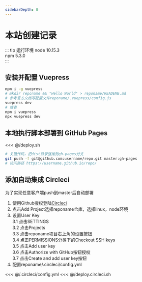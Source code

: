 ```yaml
---
sidebarDepth: 0
---
```

# 本站创建记录

::: tip 运行环境
node 10.15.3  
npm 5.3.0  
:::

## 安装并配置 Vuepress
``` bash
npm i -g vuepress
# mkdir reponame && "Hello World" > reponame/READEME.md
# 参考官方文档写配置文件reponame/.vuepress/config.js
vuepress dev
# 或者
npm i vuepress
npx vuepress dev
```

## 本地执行脚本部署到 GitHub Pages
<<< @/deploy.sh
``` bash
# 关键代码，把dist目录强推到gh-pages分支
git push -f git@github.com:username/repo.git master:gh-pages
# 访问路径 https://username.github.io/repo/
```

## 添加自动集成 Circleci
为了实现任意客户端push到master后自动部署  
1. 使用Github授权登陆[Circleci](https://circleci.com/)  
2. 点击Add Project选择reponame仓库，选择linux，node环境  
3. 设置User Key  
3.1 点击SETTINGS  
3.2 点击Projects  
3.3 点击reponame项目右上角的设置按钮  
3.4 点击PERMISSIONS分类下的Checkout SSH keys  
3.5 点击Add user key  
3.6 点击Authorize with GitHub按钮授权  
3.7 点击Create and add user key按钮  
4. 配置reponame/.circleci/config.yml  

<<< @/.circleci/config.yml
<<< @/deploy.circleci.sh
